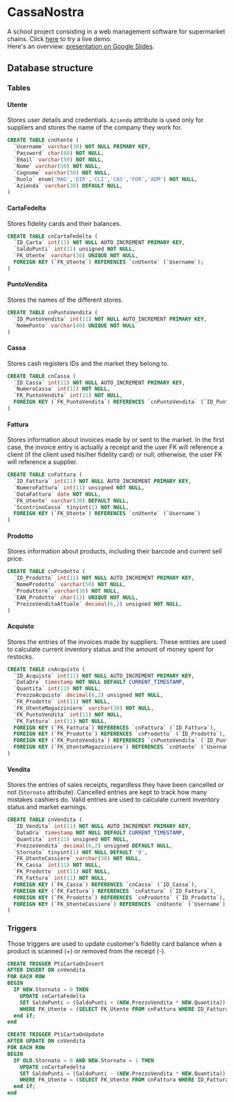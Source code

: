 # CassaNostra

A school project consisting in a web management software for supermarket chains. Click [here](https://qvanto.altervista.org/cassanostra) to try a live demo.  
Here's an overview: [presentation on Google Slides](https://docs.google.com/presentation/d/1BZqx6dF80AIc27ogn_DqtJSa6UI6lj_4B4i2HhSzXRg).

## Database structure

### Tables

#### Utente
Stores user details and credentials. `Azienda` attribute is used only for suppliers and stores the name of the company they work for.
```sql
CREATE TABLE cnUtente (
  `Username` varchar(30) NOT NULL PRIMARY KEY,
  `Password` char(60) NOT NULL,
  `Email` varchar(50) NOT NULL,
  `Nome` varchar(50) NOT NULL,
  `Cognome` varchar(50) NOT NULL,
  `Ruolo` enum('MAG','DIR','CLI','CAS','FOR','ADM') NOT NULL,
  `Azienda` varchar(30) DEFAULT NULL,
)
```

#### CartaFedelta
Stores fidelity cards and their balances.
```sql
CREATE TABLE cnCartaFedelta (
  `ID_Carta` int(11) NOT NULL AUTO_INCREMENT PRIMARY KEY,
  `SaldoPunti` int(11) unsigned NOT NULL,
  `FK_Utente` varchar(30) UNIQUE NOT NULL,
  FOREIGN KEY (`FK_Utente`) REFERENCES `cnUtente` (`Username`);
)
```

#### PuntoVendita
Stores the names of the different stores.
```sql
CREATE TABLE cnPuntoVendita (
  `ID_PuntoVendita` int(11) NOT NULL AUTO_INCREMENT PRIMARY KEY,
  `NomePunto` varchar(40) UNIQUE NOT NULL
)
```

#### Cassa
Stores cash registers IDs and the market they belong to.
```sql
CREATE TABLE cnCassa (
  `ID_Cassa` int(11) NOT NULL AUTO_INCREMENT PRIMARY KEY,
  `NumeroCassa` int(11) NOT NULL,
  `FK_PuntoVendita` int(11) NOT NULL,
  FOREIGN KEY (`FK_PuntoVendita`) REFERENCES `cnPuntoVendita` (`ID_PuntoVendita`)
)
```

#### Fattura
Stores information about invoices made by or sent to the market. In the first case, the invoice entry is actually a receipt and the user FK will reference a client (if the client used his/her fidelity card) or null; otherwise, the user FK will reference a supplier.
```sql
CREATE TABLE cnFattura (
  `ID_Fattura` int(11) NOT NULL AUTO_INCREMENT PRIMARY KEY,
  `NumeroFattura` int(11) unsigned NOT NULL,
  `DataFattura` date NOT NULL,
  `FK_Utente` varchar(30) DEFAULT NULL,
  `ScontrinoCassa` tinyint(1) NOT NULL,
  FOREIGN KEY (`FK_Utente`) REFERENCES `cnUtente` (`Username`)
)
```

#### Prodotto
Stores information about products, including their barcode and current sell price.
```sql
CREATE TABLE cnProdotto (
  `ID_Prodotto` int(11) NOT NULL AUTO_INCREMENT PRIMARY KEY,
  `NomeProdotto` varchar(50) NOT NULL,
  `Produttore` varchar(30) NOT NULL,
  `EAN_Prodotto` char(13) UNIQUE NOT NULL,
  `PrezzoVenditaAttuale` decimal(6,2) unsigned NOT NULL,
)
```

#### Acquisto
Stores the entries of the invoices made by suppliers. These entries are used to calculate current inventory status and the amount of money spent for restocks.
```sql
CREATE TABLE cnAcquisto (
  `ID_Acquisto` int(11) NOT NULL AUTO_INCREMENT PRIMARY KEY,
  `DataOra` timestamp NOT NULL DEFAULT CURRENT_TIMESTAMP,
  `Quantita` int(11) NOT NULL,
  `PrezzoAcquisto` decimal(6,2) unsigned NOT NULL,
  `FK_Prodotto` int(11) NOT NULL,
  `FK_UtenteMagazziniere` varchar(30) NOT NULL,
  `FK_PuntoVendita` int(11) NOT NULL,
  `FK_Fattura` int(11) NOT NULL,
  FOREIGN KEY (`FK_Fattura`) REFERENCES `cnFattura` (`ID_Fattura`),
  FOREIGN KEY (`FK_Prodotto`) REFERENCES `cnProdotto` (`ID_Prodotto`),
  FOREIGN KEY (`FK_PuntoVendita`) REFERENCES `cnPuntoVendita` (`ID_PuntoVendita`),
  FOREIGN KEY (`FK_UtenteMagazziniere`) REFERENCES `cnUtente` (`Username`)
)
```

#### Vendita
Stores the entries of sales receipts, regardless they have been cancelled or not (`Stornato` attribute). Cancelled entries are kept to track how many mistakes cashiers do. Valid entries are used to calculate current inventory status and market earnings.
```sql
CREATE TABLE cnVendita (
  `ID_Vendita` int(11) NOT NULL AUTO_INCREMENT PRIMARY KEY,
  `DataOra` timestamp NOT NULL DEFAULT CURRENT_TIMESTAMP,
  `Quantita` int(11) unsigned NOT NULL,
  `PrezzoVendita` decimal(6,2) unsigned DEFAULT NULL,
  `Stornato` tinyint(1) NOT NULL DEFAULT '0',
  `FK_UtenteCassiere` varchar(30) NOT NULL,
  `FK_Cassa` int(11) NOT NULL,
  `FK_Prodotto` int(11) NOT NULL,
  `FK_Fattura` int(11) NOT NULL,
  FOREIGN KEY (`FK_Cassa`) REFERENCES `cnCassa` (`ID_Cassa`),
  FOREIGN KEY (`FK_Fattura`) REFERENCES `cnFattura` (`ID_Fattura`),
  FOREIGN KEY (`FK_Prodotto`) REFERENCES `cnProdotto` (`ID_Prodotto`),
  FOREIGN KEY (`FK_UtenteCassiere`) REFERENCES `cnUtente` (`Username`)
)
```

### Triggers
Those triggers are used to update customer's fidelity card balance when a product is scanned (+) or removed from the receipt (-).
```sql
CREATE TRIGGER PtiCartaOnInsert
AFTER INSERT ON cnVendita
FOR EACH ROW
BEGIN
  IF NEW.Stornato = 0 THEN
    UPDATE cnCartaFedelta
    SET SaldoPunti = (SaldoPunti + (NEW.PrezzoVendita * NEW.Quantita))
    WHERE FK_Utente = (SELECT FK_Utente FROM cnFattura WHERE ID_Fattura = NEW.FK_Fattura);
  end if;
end
```

```sql
CREATE TRIGGER PtiCartaOnUpdate
AFTER UPDATE ON cnVendita
FOR EACH ROW
BEGIN
  IF OLD.Stornato = 0 AND NEW.Stornato = 1 THEN
    UPDATE cnCartaFedelta
    SET SaldoPunti = (SaldoPunti - (NEW.PrezzoVendita * NEW.Quantita))
    WHERE FK_Utente = (SELECT FK_Utente FROM cnFattura WHERE ID_Fattura = NEW.FK_Fattura);
  end if;
end
```
